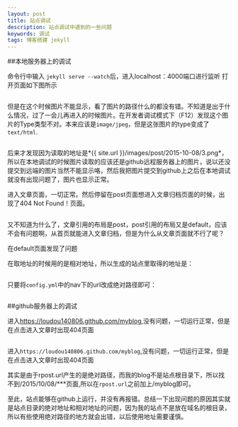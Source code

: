```yaml
---
layout: post
title: 站点调试
description: 站点调试中遇到的一些问题
keywords: 调试
tags: 博客搭建 jekyll 
---
```


##本地服务器上的调试

命令行中输入 `jekyll serve --watch`后，进入localhost：4000端口进行监听
打开页面如下图所示

<img  data-original="{{ site.url }}/images/post/2015-10-08/1.jpg" />

但是在这个时候图片不能显示，看了图片的路径什么的都没有错。不知道是出于什么情况，过了一会儿再进入的时候图片。在开发者调试模式下（F12）发现这个图片的Type类型不对。本来应该是`image/jpeg`，但是这张图片的type变成了`text/html`.

<img  data-original="{{ site.url }}/images/post/2015-10-08/3.png" >

后来才发现因为读取的地址是*{{ site.url }}/images/post/2015-10-08/3.png*，所以在本地调试的时候图片读取的应该还是github远程服务器上的图片，说以还没提交到远端的图片当然不能显示咯，然后我把图片提交到github上之后在本地调试就没有出现问题了，图片也显示正常。

进入文章页面，一切正常。然后停留在post页面想进入文章归档页面的时候，出现了404 Not Found！页面。

<img  data-original="{{ site.url }}/images/post/2015-10-08/4.jpg" />

又不知道为什么了，文章引用的布局是post，post引用的布局又是default，应该不会有问题啊，从首页就能进入文章归档，但是为什么从文章页面就不行了呢？

在default页面发现了问题
<img  data-original="{{ site.url }}/images/post/2015-10-08/5.png" />

在取地址的时候用的是相对地址，所以生成的站点里取得的地址是：

<img  data-original="{{ site.url }}/images/post/2015-10-08/7.png" />

只要将`config.yml`中的nav下的url改成绝对路径即可：

<img  data-original="{{ site.url }}/images/post/2015-10-08/6.png" />

##github服务器上的调试

进入<a href="https://loudou140806.github.com/myblog">https://loudou140806.github.com/myblog</a>,没有问题，一切运行正常，但是在点击进入文章时出现404页面

<img  data-original="{{ site.url }}/images/post/2015-10-08/2.jpg" />

进入`https://loudou140806.github.com/myblog`,没有问题，一切运行正常，但是在点击进入文章时出现404页面

其实是由于rpost.url产生的是绝对路径，而我的blog不是站点根目录下，所以找不到/2015/10/08/***页面,所以在`rpost.url`之前加上/myblog即可。

至此，站点能够在github上运行，并没有再报错。总结一下出现问题的原因其实就是站点目录的绝对地址和相对地址的问题，因为我的站点不是放在域名的根目录，所以有些使用绝对路径的地方就会出错，以后使用地址需要谨慎。